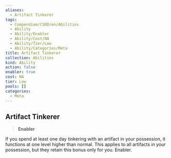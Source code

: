 ```yaml
---
aliases:
  - Artifact Tinkerer
tags:
  - Compendium/CSRD/en/Abilities
  - Ability
  - Ability/Enabler
  - Ability/Cost/NA
  - Ability/Tier/Low
  - Ability/Categories/Meta
title: Artifact Tinkerer
collection: Abilities
kind: Ability
action: false
enabler: true
cost: NA
tier: Low
pools: []
categories:
  - Meta
---
```

## Artifact Tinkerer  
>**Enabler**
  
If you spend at least one day tinkering with an artifact in your possession, it functions at one level higher than normal. This applies to all artifacts in your possession, but they retain this bonus only for you. Enabler.